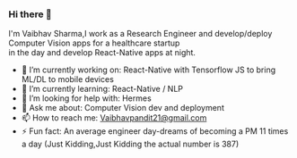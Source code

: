 ### Hi there 👋
I'm Vaibhav Sharma,I work as a Research Engineer and develop/deploy Computer Vision apps for a healthcare startup \
in the day and develop React-Native apps at night.
- 🔭 I’m currently working on: React-Native with Tensorflow JS to bring ML/DL to mobile devices 
- 🌱 I’m currently learning: React-Native / NLP 
- 🤔 I’m looking for help with: Hermes 
- 💬 Ask me about: Computer Vision dev and deployment 
- 📫 How to reach me: Vaibhavpandit21@gmail.com 
- ⚡ Fun fact: An average engineer day-dreams of becoming a PM 11 times a day (Just Kidding,Just Kidding the actual number is 387)

<!--
**Vaibhav21pandit/Vaibhav21pandit** is a ✨ _special_ ✨ repository because its `README.md` (this file) appears on your GitHub profile.

Here are some ideas to get you started:

- 🔭 I’m currently working on: React-Native with Tensorflow JS to bring ML/DL to mobile devices \
- 🌱 I’m currently learning: React-Native / NLP
- 🤔 I’m looking for help with ...
- 💬 Ask me about: Computer Vision dev and deployment
- 📫 How to reach me: 
- 😄 Pronouns: ...
- ⚡ Fun fact: ...
-->
